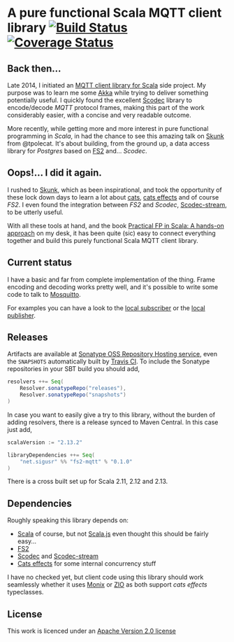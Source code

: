 # A pure functional Scala MQTT client library [![Build Status](https://travis-ci.org/user-signal/fs2-mqtt.svg?branch=master)](https://travis-ci.org/user-signal/fs2-mqtt) [![Coverage Status](https://coveralls.io/repos/user-signal/fs2-mqtt/badge.png?branch=master)](https://coveralls.io/r/user-signal/fs2-mqtt?branch=master)

## Back then...

Late 2014, I initiated an [MQTT client library for Scala](https://github.com/fcabestre/Scala-MQTT-client) side project. 
My purpose was to learn me some [Akka](http://akka.io) while trying to deliver something potentially useful. I quickly 
found the excellent [Scodec](http://typelevel.org/projects/scodec) library to encode/decode *MQTT* protocol frames, making
this part of the work considerably easier, with a concise and very readable outcome.

More recently, while getting more and more interest in pure functional programming in *Scala*, in had the chance to see
this amazing talk on [Skunk](https://youtu.be/NJrgj1vQeAI) from @tpolecat. It's about building, from the ground up, a 
data access library for *Postgres* based on [FS2](https://fs2.io) and… *Scodec*.

## Oops!… I did it again.

I rushed to [Skunk](https://github.com/tpolecat/skunk), which as been inspirational, and took the opportunity of these 
lock down days to learn a lot about [cats](https://typelevel.org/cats/), [cats effects](https://github.com/typelevel/cats-effect) 
and of course *FS2*. I even found the integration between *FS2* and *Scodec*, [Scodec-stream](https://github.com/scodec/scodec-stream), 
to be utterly useful.

With all these tools at hand, and the book [Practical FP in Scala: A hands-on approach](https://leanpub.com/pfp-scala)
on my desk, it has been quite (sic) easy to connect everything together and build this purely functional Scala MQTT
client library.

## Current status

I have a basic and far from complete implementation of the thing. Frame encoding and decoding works pretty well, and
it's possible to write some code to talk to [Mosquitto](http://mosquitto.org). 

For examples you can have a look to the [local subscriber](https://github.com/user-signal/fs2-mqtt/blob/master/examples/src/main/scala/net/sigusr/mqtt/examples/LocalSubscriber.scala) or the
[local publisher](https://github.com/user-signal/fs2-mqtt/blob/master/examples/src/main/scala/net/sigusr/mqtt/examples/LocalPublisher.scala).

## Releases

[ci]: https://travis-ci.org/user-signal/fs2-mqtt/
[sonatype]: https://oss.sonatype.org/index.html#nexus-search;quick~scala-mqtt-client

Artifacts are available at [Sonatype OSS Repository Hosting service][sonatype], even the ```SNAPSHOTS``` automatically
built by [Travis CI][ci]. To include the Sonatype repositories in your SBT build you should add,

```scala
resolvers ++= Seq(
    Resolver.sonatypeRepo("releases"),
    Resolver.sonatypeRepo("snapshots")
)
```

In case you want to easily give a try to this library, without the burden of adding resolvers, there is a release synced
to Maven Central. In this case just add,

```scala
scalaVersion := "2.13.2"

libraryDependencies ++= Seq(
    "net.sigusr" %% "fs2-mqtt" % "0.1.0"
)
```

There is a cross built set up for Scala 2.11, 2.12 and 2.13.

## Dependencies

Roughly speaking this library depends on:
 * [Scala](https://www.scala-lang.org/) of course, but not [Scala.js](https://www.scala-js.org/) even thought this should be fairly easy…
 * [FS2](https://fs2.io) 
 * [Scodec](http://typelevel.org/projects/scodec) and [Scodec-stream](https://github.com/scodec/scodec-stream)
 * [Cats effects](https://github.com/typelevel/cats-effect) for some internal concurrency stuff
 
I have no checked yet, but client code using this library should work seamlessly whether it uses [Monix](https://monix.io/) 
or [ZIO](https://zio.dev/) as both support *cats effects* typeclasses.

## License

This work is licenced under an [Apache Version 2.0 license](http://github.com/user-signal/fs2-mqtt/blob/master/LICENSE)
